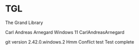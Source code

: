 # TGL
The Grand Library

Carl Andreas Arnegard Windows 11
CarlAndreasArnegard

git version 2.42.0.windows.2
Hmm
Conflict test
Test complete